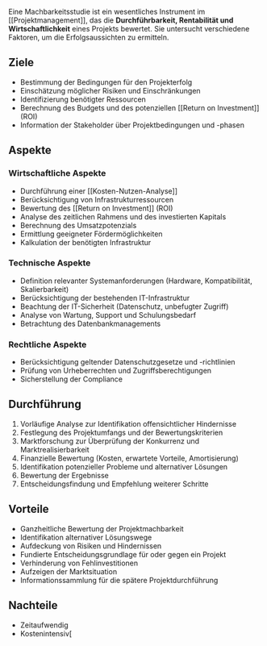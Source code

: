 Eine Machbarkeitsstudie ist ein wesentliches Instrument im [[Projektmanagement]], das die **Durchführbarkeit, Rentabilität und Wirtschaftlichkeit** eines Projekts bewertet. Sie untersucht verschiedene Faktoren, um die Erfolgsaussichten zu ermitteln.

## Ziele
- Bestimmung der Bedingungen für den Projekterfolg
- Einschätzung möglicher Risiken und Einschränkungen
- Identifizierung benötigter Ressourcen
- Berechnung des Budgets und des potenziellen [[Return on Investment]] (ROI)
- Information der Stakeholder über Projektbedingungen und -phasen

## Aspekte

### Wirtschaftliche Aspekte
- Durchführung einer [[Kosten-Nutzen-Analyse]]
- Berücksichtigung von Infrastrukturressourcen
- Bewertung des [[Return on Investment]] (ROI)
- Analyse des zeitlichen Rahmens und des investierten Kapitals
- Berechnung des Umsatzpotenzials
- Ermittlung geeigneter Fördermöglichkeiten
- Kalkulation der benötigten Infrastruktur

### Technische Aspekte
- Definition relevanter Systemanforderungen (Hardware, Kompatibilität, Skalierbarkeit)
- Berücksichtigung der bestehenden IT-Infrastruktur
- Beachtung der IT-Sicherheit (Datenschutz, unbefugter Zugriff)
- Analyse von Wartung, Support und Schulungsbedarf
- Betrachtung des Datenbankmanagements

### Rechtliche Aspekte
- Berücksichtigung geltender Datenschutzgesetze und -richtlinien
- Prüfung von Urheberrechten und Zugriffsberechtigungen
- Sicherstellung der Compliance

## Durchführung 
1. Vorläufige Analyse zur Identifikation offensichtlicher Hindernisse
2. Festlegung des Projektumfangs und der Bewertungskriterien
3. Marktforschung zur Überprüfung der Konkurrenz und Marktrealisierbarkeit
4. Finanzielle Bewertung (Kosten, erwartete Vorteile, Amortisierung)
5. Identifikation potenzieller Probleme und alternativer Lösungen
6. Bewertung der Ergebnisse
7. Entscheidungsfindung und Empfehlung weiterer Schritte

## Vorteile
- Ganzheitliche Bewertung der Projektmachbarkeit
- Identifikation alternativer Lösungswege
- Aufdeckung von Risiken und Hindernissen
- Fundierte Entscheidungsgrundlage für oder gegen ein Projekt
- Verhinderung von Fehlinvestitionen
- Aufzeigen der Marktsituation
- Informationssammlung für die spätere Projektdurchführung

## Nachteile
- Zeitaufwendig
- Kostenintensiv[
